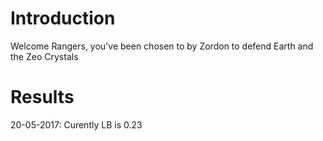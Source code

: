 # Introduction

Welcome Rangers, you've been chosen to by Zordon to defend Earth and the Zeo Crystals

# Results

20-05-2017: Curently LB is 0.23 
